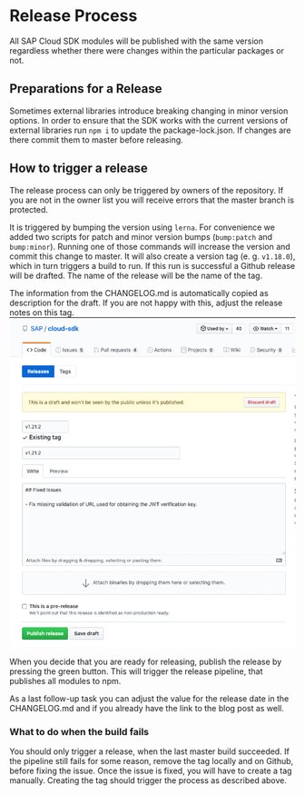 # Release Process
All SAP Cloud SDK modules will be published with the same version regardless whether there were changes within the particular packages or not.

## Preparations for a Release

Sometimes external libraries introduce breaking changing in minor version options. 
In order to ensure that the SDK works with the current versions of external libraries run `npm i` to update the package-lock.json.
If changes are there commit them to master before releasing.

## How to trigger a release
The release process can only be triggered by owners of the repository.
If you are not in the owner list you will receive errors that the master branch is protected. 
 
It is triggered by bumping the version using `lerna`. For convenience we added two scripts for patch and minor version bumps (`bump:patch` and `bump:minor`).
Running one of those commands will increase the version and commit this change to master. It will also create a version tag (e. g. `v1.18.0`), which in turn triggers a build to run.
If this run is successful a Github release will be drafted. The name of the release will be the name of the tag.

The information from the CHANGELOG.md is automatically copied as description for the draft.
If you are not happy with this, adjust the release notes on this tag.
![](../img/addjust-notes.png) 
 
 When you decide that you are ready for releasing, publish the release by pressing the green button.
 This will trigger the release pipeline, that publishes all modules to npm.
 
 As a last follow-up task you can adjust the value for the release date in the CHANGELOG.md and if you already have the link to the blog post as well. 

### What to do when the build fails
You should only trigger a release, when the last master build succeeded. If the pipeline still fails for some reason, remove the tag locally and on Github, before fixing the issue.
Once the issue is fixed, you will have to create a tag manually. Creating the tag should trigger the process as described above.
